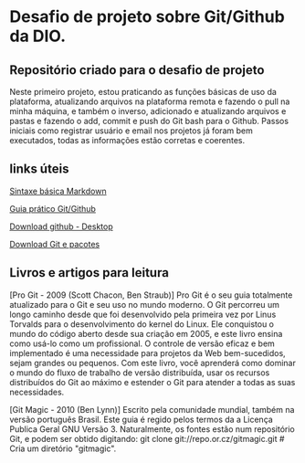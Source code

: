 # Desafio de projeto sobre Git/Github da DIO.


## Repositório criado para o desafio de projeto



Neste primeiro projeto, estou praticando as funções básicas de uso da plataforma, atualizando arquivos na plataforma remota e fazendo o pull na minha máquina, e também o inverso, adicionado e atualizando arquivos e pastas e fazendo o add, commit e push do Git bash para o Github. Passos iniciais como registrar usuário e email nos projetos já foram bem executados, todas as informações estão corretas e coerentes. 



## links úteis

[Sintaxe básica Markdown](https://www.markdownguide.org/)

[Guia prático Git/Github](https://rogerdudler.github.io/git-guide/index.pt_BR.html)

[Download github - Desktop](https://desktop.github.com/)

[Download Git e pacotes](https://git-scm.com/downloads)


## Livros e artigos para leitura

[Pro Git - 2009 (Scott Chacon, Ben Straub)]
Pro Git é o seu guia totalmente atualizado para o Git e seu uso no mundo moderno. O Git percorreu um longo caminho desde que foi desenvolvido pela primeira vez por Linus Torvalds para o desenvolvimento do kernel do Linux. Ele conquistou o mundo do código aberto desde sua criação em 2005, e este livro ensina como usá-lo como um profissional.
O controle de versão eficaz e bem implementado é uma necessidade para projetos da Web bem-sucedidos, sejam grandes ou pequenos. Com este livro, você aprenderá como dominar o mundo do fluxo de trabalho de versão distribuída, usar os recursos distribuídos do Git ao máximo e estender o Git para atender a todas as suas necessidades.

[Git Magic - 2010 (Ben Lynn)]
Escrito pela comunidade mundial, também na versão português Brasil.
Este guia é regido pelos termos da a Licença Publica Geral GNU Versão 3. Naturalmente, os fontes estão num repositório Git, e podem ser obtido digitando:
git clone git://repo.or.cz/gitmagic.git    # Cria um diretório "gitmagic".
